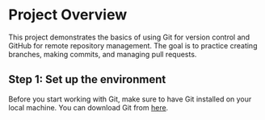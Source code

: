 # Project Overview
This project demonstrates the basics of using Git for version control and GitHub for remote repository management. 
The goal is to practice creating branches, making commits, and managing pull requests.

## Step 1: Set up the environment
Before you start working with Git, make sure to have Git installed on your local machine. You can download Git from [here](https://git-scm.com/downloads).

